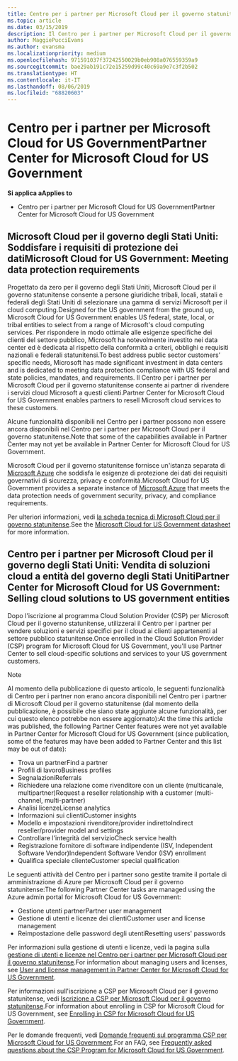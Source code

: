 ```yaml
---
title: Centro per i partner per Microsoft Cloud per il governo statunitense | Centro per i partner per Microsoft Cloud per il governo statunitense
ms.topic: article
ms.date: 03/15/2019
description: Il Centro per i partner per Microsoft Cloud per il governo statunitense è il portale aziendale per i partner Microsoft che desiderano offrire soluzioni cloud Microsoft ai clienti che lavorano con agenzie governative degli Stati Uniti.
author: MaggiePucciEvans
ms.author: evansma
ms.localizationpriority: medium
ms.openlocfilehash: 971591037f37242550029b0eb908a076559359a9
ms.sourcegitcommit: bae29ab191c72e15259d99c40c69a9e7c3f2b502
ms.translationtype: HT
ms.contentlocale: it-IT
ms.lasthandoff: 08/06/2019
ms.locfileid: "68820603"
---
```

# <a name="partner-center-for-microsoft-cloud-for-us-government"></a><span data-ttu-id="9e60c-103">Centro per i partner per Microsoft Cloud for US Government</span><span class="sxs-lookup"><span data-stu-id="9e60c-103">Partner Center for Microsoft Cloud for US Government</span></span>

<span data-ttu-id="9e60c-104">**Si applica a**</span><span class="sxs-lookup"><span data-stu-id="9e60c-104">**Applies to**</span></span>

-  <span data-ttu-id="9e60c-105">Centro per i partner per Microsoft Cloud for US Government</span><span class="sxs-lookup"><span data-stu-id="9e60c-105">Partner Center for Microsoft Cloud for US Government</span></span>

## <a name="microsoft-cloud-for-us-government-meeting-data-protection-requirements"></a><span data-ttu-id="9e60c-106">Microsoft Cloud per il governo degli Stati Uniti: Soddisfare i requisiti di protezione dei dati</span><span class="sxs-lookup"><span data-stu-id="9e60c-106">Microsoft Cloud for US Government: Meeting data protection requirements</span></span> 

<span data-ttu-id="9e60c-107">Progettato da zero per il governo degli Stati Uniti, Microsoft Cloud per il governo statunitense consente a persone giuridiche tribali, locali, statali e federali degli Stati Uniti di selezionare una gamma di servizi Microsoft per il cloud computing.</span><span class="sxs-lookup"><span data-stu-id="9e60c-107">Designed for the US government from the ground up, Microsoft Cloud for US Government enables US federal, state, local, or tribal entities to select from a range of Microsoft's cloud computing services.</span></span> <span data-ttu-id="9e60c-108">Per rispondere in modo ottimale alle esigenze specifiche dei clienti del settore pubblico, Microsoft ha notevolmente investito nei data center ed è dedicata al rispetto della conformità a criteri, obblighi e requisiti nazionali e federali statunitensi.</span><span class="sxs-lookup"><span data-stu-id="9e60c-108">To best address public sector customers’ specific needs, Microsoft has made significant investment in data centers and is dedicated to meeting data protection compliance with US federal and state policies, mandates, and requirements.</span></span> <span data-ttu-id="9e60c-109">Il Centro per i partner per Microsoft Cloud per il governo statunitense consente ai partner di rivendere i servizi cloud Microsoft a questi clienti.</span><span class="sxs-lookup"><span data-stu-id="9e60c-109">Partner Center for Microsoft Cloud for US Government enables partners to resell Microsoft cloud services to these customers.</span></span>

<span data-ttu-id="9e60c-110">Alcune funzionalità disponibili nel Centro per i partner possono non essere ancora disponibili nel Centro per i partner per Microsoft Cloud per il governo statunitense.</span><span class="sxs-lookup"><span data-stu-id="9e60c-110">Note that some of the capabilities available in Partner Center may not yet be available in Partner Center for Microsoft Cloud for US Government.</span></span>

<span data-ttu-id="9e60c-111">Microsoft Cloud per il governo statunitense fornisce un'istanza separata di [Microsoft Azure](https://azure.microsoft.com/overview/clouds/government/) che soddisfa le esigenze di protezione dei dati dei requisiti governativi di sicurezza, privacy e conformità.</span><span class="sxs-lookup"><span data-stu-id="9e60c-111">Microsoft Cloud for US Government provides a separate instance of [Microsoft Azure](https://azure.microsoft.com/overview/clouds/government/) that meets the data protection needs of government security, privacy, and compliance requirements.</span></span> 

<span data-ttu-id="9e60c-112">Per ulteriori informazioni, vedi [la scheda tecnica di Microsoft Cloud per il governo statunitense](https://download.microsoft.com/download/C/9/C/C9CA3002-DFC4-4ADA-841F-DF42AEC042FB/Microsoft_Azure_Government_Datasheet_EN_US.PDF).</span><span class="sxs-lookup"><span data-stu-id="9e60c-112">See the [Microsoft Cloud for US Government datasheet](https://download.microsoft.com/download/C/9/C/C9CA3002-DFC4-4ADA-841F-DF42AEC042FB/Microsoft_Azure_Government_Datasheet_EN_US.PDF) for more information.</span></span>

## <a name="partner-center-for-microsoft-cloud-for-us-government-selling-cloud-solutions-to-us-government-entities"></a><span data-ttu-id="9e60c-113">Centro per i partner per Microsoft Cloud per il governo degli Stati Uniti: Vendita di soluzioni cloud a entità del governo degli Stati Uniti</span><span class="sxs-lookup"><span data-stu-id="9e60c-113">Partner Center for Microsoft Cloud for US Government: Selling cloud solutions to US government entities</span></span>

<span data-ttu-id="9e60c-114">Dopo l'iscrizione al programma Cloud Solution Provider (CSP) per Microsoft Cloud per il governo statunitense, utilizzerai il Centro per i partner per vendere soluzioni e servizi specifici per il cloud ai clienti appartenenti al settore pubblico statunitense.</span><span class="sxs-lookup"><span data-stu-id="9e60c-114">Once enrolled in the Cloud Solution Provider (CSP) program for Microsoft Cloud for US Government, you'll use Partner Center to sell cloud-specific solutions and services to your US government customers.</span></span> 

> [!NOTE]  
> <span data-ttu-id="9e60c-115">Al momento della pubblicazione di questo articolo, le seguenti funzionalità di Centro per i partner non erano ancora disponibili nel Centro per i partner di Microsoft Cloud per il governo statunitense (dal momento della pubblicazione, è possibile che siano state aggiunte alcune funzionalità, per cui questo elenco potrebbe non essere aggiornato):</span><span class="sxs-lookup"><span data-stu-id="9e60c-115">At the time this article was published, the following Partner Center features were not yet available in Partner Center for Microsoft Cloud for US Government (since publication, some of the features may have been added to Partner Center and this list may be out of date):</span></span>

- <span data-ttu-id="9e60c-116">Trova un partner</span><span class="sxs-lookup"><span data-stu-id="9e60c-116">Find a partner</span></span>
- <span data-ttu-id="9e60c-117">Profili di lavoro</span><span class="sxs-lookup"><span data-stu-id="9e60c-117">Business profiles</span></span>
- <span data-ttu-id="9e60c-118">Segnalazioni</span><span class="sxs-lookup"><span data-stu-id="9e60c-118">Referrals</span></span>
- <span data-ttu-id="9e60c-119">Richiedere una relazione come rivenditore con un cliente (multicanale, multipartner)</span><span class="sxs-lookup"><span data-stu-id="9e60c-119">Request a reseller relationship with a customer (multi-channel, multi-partner)</span></span>
- <span data-ttu-id="9e60c-120">Analisi licenze</span><span class="sxs-lookup"><span data-stu-id="9e60c-120">License analytics</span></span>
- <span data-ttu-id="9e60c-121">Informazioni sui clienti</span><span class="sxs-lookup"><span data-stu-id="9e60c-121">Customer insights</span></span>
- <span data-ttu-id="9e60c-122">Modello e impostazioni rivenditore/provider indiretto</span><span class="sxs-lookup"><span data-stu-id="9e60c-122">Indirect reseller/provider model and settings</span></span>
- <span data-ttu-id="9e60c-123">Controllare l'integrità del servizio</span><span class="sxs-lookup"><span data-stu-id="9e60c-123">Check service health</span></span>
- <span data-ttu-id="9e60c-124">Registrazione fornitore di software indipendente (ISV, Independent Software Vendor)</span><span class="sxs-lookup"><span data-stu-id="9e60c-124">Independent Software Vendor (ISV) enrollment</span></span>
- <span data-ttu-id="9e60c-125">Qualifica speciale cliente</span><span class="sxs-lookup"><span data-stu-id="9e60c-125">Customer special qualification</span></span>

<span data-ttu-id="9e60c-126">Le seguenti attività del Centro per i partner sono gestite tramite il portale di amministrazione di Azure per Microsoft Cloud per il governo statunitense:</span><span class="sxs-lookup"><span data-stu-id="9e60c-126">The following Partner Center tasks are managed using the Azure admin portal for Microsoft Cloud for US Government:</span></span> 

-   <span data-ttu-id="9e60c-127">Gestione utenti partner</span><span class="sxs-lookup"><span data-stu-id="9e60c-127">Partner user management</span></span>
-   <span data-ttu-id="9e60c-128">Gestione di utenti e licenze dei clienti</span><span class="sxs-lookup"><span data-stu-id="9e60c-128">Customer user and license management</span></span>
-   <span data-ttu-id="9e60c-129">Reimpostazione delle password degli utenti</span><span class="sxs-lookup"><span data-stu-id="9e60c-129">Resetting users' passwords</span></span>

<span data-ttu-id="9e60c-130">Per informazioni sulla gestione di utenti e licenze, vedi la pagina sulla [gestione di utenti e licenze nel Centro per i partner per Microsoft Cloud per il governo statunitense](user-management-in-partner-center-for-microsoft-us-govt-cloud.md).</span><span class="sxs-lookup"><span data-stu-id="9e60c-130">For information about managing users and licenses, see [User and license management in Partner Center for Microsoft Cloud for US Government](user-management-in-partner-center-for-microsoft-us-govt-cloud.md).</span></span>

<span data-ttu-id="9e60c-131">Per informazioni sull'iscrizione a CSP per Microsoft Cloud per il governo statunitense, vedi [Iscrizione a CSP per Microsoft Cloud per il governo statunitense](enroll-in-csp-for-microsoft-us-govt-cloud.md).</span><span class="sxs-lookup"><span data-stu-id="9e60c-131">For information about enrolling in CSP for Microsoft Cloud for US Government, see [Enrolling in CSP for Microsoft Cloud for US Government](enroll-in-csp-for-microsoft-us-govt-cloud.md).</span></span>

<span data-ttu-id="9e60c-132">Per le domande frequenti, vedi [Domande frequenti sul programma CSP per Microsoft Cloud for US Government](faq-for-us-govt-cloud.md).</span><span class="sxs-lookup"><span data-stu-id="9e60c-132">For an FAQ, see [Frequently asked questions about the CSP Program for Microsoft Cloud for US Government](faq-for-us-govt-cloud.md).</span></span>